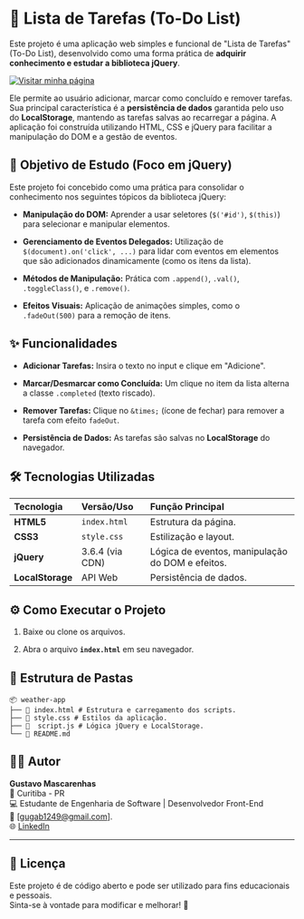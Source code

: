 
# 📝 Lista de Tarefas (To-Do List)


Este projeto é uma aplicação web simples e funcional de "Lista de Tarefas" (To-Do List), desenvolvido como uma forma prática de **adquirir conhecimento e estudar a biblioteca jQuery**.

[![Visitar minha página](https://img.shields.io/badge/🌐_Visitar%20minha%20página-4CAF50?style=for-the-badge)](https://gustavomascarenhassfier.github.io/Lista-de-Tarefas-jQuery/)


Ele permite ao usuário adicionar, marcar como concluído e remover tarefas. Sua principal característica é a **persistência de dados** garantida pelo uso do **LocalStorage**, mantendo as tarefas salvas ao recarregar a página. A aplicação foi construída utilizando HTML, CSS e jQuery para facilitar a manipulação do DOM e a gestão de eventos.



## 🎯 Objetivo de Estudo (Foco em jQuery)



Este projeto foi concebido como uma prática para consolidar o conhecimento nos seguintes tópicos da biblioteca jQuery:



* **Manipulação do DOM:** Aprender a usar seletores (`$('#id')`, `$(this)`) para selecionar e manipular elementos.

* **Gerenciamento de Eventos Delegados:** Utilização de `$(document).on('click', ...)` para lidar com eventos em elementos que são adicionados dinamicamente (como os itens da lista).

* **Métodos de Manipulação:** Prática com `.append()`, `.val()`, `.toggleClass()`, e `.remove()`.

* **Efeitos Visuais:** Aplicação de animações simples, como o `.fadeOut(500)` para a remoção de itens.



## ✨ Funcionalidades



* **Adicionar Tarefas:** Insira o texto no input e clique em "Adicione".

* **Marcar/Desmarcar como Concluída:** Um clique no item da lista alterna a classe `.completed` (texto riscado).

* **Remover Tarefas:** Clique no `&times;` (ícone de fechar) para remover a tarefa com efeito `fadeOut`.

* **Persistência de Dados:** As tarefas são salvas no **LocalStorage** do navegador.



## 🛠️ Tecnologias Utilizadas

| Tecnologia | Versão/Uso | Função Principal |
| :--- | :--- | :--- |
| **HTML5** | `index.html` | Estrutura da página. |
| **CSS3** | `style.css` | Estilização e layout. |
| **jQuery** | 3.6.4 (via CDN) | Lógica de eventos, manipulação do DOM e efeitos. |
| **LocalStorage** | API Web | Persistência de dados. |





## ⚙️ Como Executar o Projeto



1.  Baixe ou clone os arquivos.

2.  Abra o arquivo **`index.html`** em seu navegador.




## 📁 Estrutura de Pastas <a id="estrutura-de-pastas"></a>

```
📦 weather-app
├── 📄 index.html # Estrutura e carregamento dos scripts. 
├── 📄 style.css # Estilos da aplicação. 
├── 📄  script.js # Lógica jQuery e LocalStorage.
└── 📜 README.md
```


## 👨‍💻 Autor <a id="autor"></a>

**Gustavo Mascarenhas**  
📍 Curitiba - PR  
💻 Estudante de Engenharia de Software | Desenvolvedor Front-End  
📧 [gugab1249@gmail.com].  
🌐 [LinkedIn](https://www.linkedin.com/in/gustavo-mascarenhas-a3b570297/) 

---

## 📝 Licença

Este projeto é de código aberto e pode ser utilizado para fins educacionais e pessoais.  
Sinta-se à vontade para modificar e melhorar! 🚀




